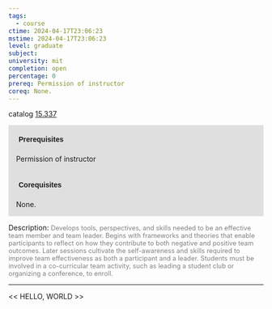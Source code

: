 ```yaml
---
tags:
  - course
ctime: 2024-04-17T23:06:23
mstime: 2024-04-17T23:06:23
level: graduate
subject: 
university: mit
completion: open
percentage: 0
prereq: Permission of instructor
coreq: None.
---
```


catalog [15.337](http://student.mit.edu/catalog/m15b.html#15.337)

<span style="display: block; padding: 15px; background-color: rgb(100, 100, 100, 0.2);"><font id="m_prereq1090_0" style="display: block; font-family: Arial, sans-serif; font-weight: bold; padding: 5px">Prerequisites</font><br><span id="prereq1090_0">Permission of instructor</span></span>
<span style="display: block; padding: 15px; background-color: rgb(100, 100, 100, 0.2);"><font id="m_coreq1090_0" style="display: block; font-family: Arial, sans-serif; font-weight: bold; padding: 5px">Corequisites</font><br><span id="coreq1090_0">None.</span></span>

<font style="">Description:</font>
<font style="color: grey; font-size: 0.8rem;">Develops tools, perspectives, and skills needed to be an effective team member and team leader. Begins with frameworks and theories that enable participants to reflect on how they contribute to both negative and positive team outcomes. Later sessions cultivate the self-awareness and skills required to improve team effectiveness as both a participant and a leader. Students must be involved in a co-curricular team activity, such as leading a student club or organizing a conference, to enroll.</font>



---

<< HELLO, WORLD >>

